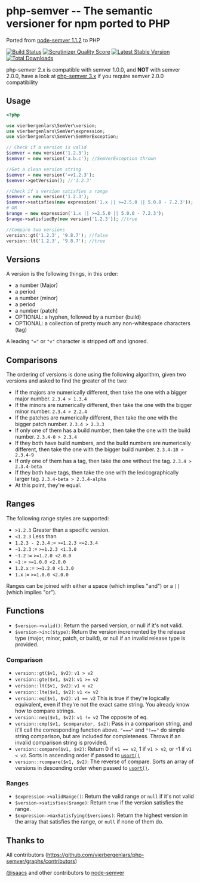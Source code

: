 # php-semver -- The semantic versioner for npm ported to PHP

Ported from [node-semver 1.1.2](https://github.com/isaacs/node-semver/tree/v1.1.2) to PHP

[![Build Status](https://secure.travis-ci.org/vierbergenlars/php-semver.png?branch=master)](http://travis-ci.org/vierbergenlars/php-semver)
[![Scrutinizer Quality Score](https://scrutinizer-ci.com/g/vierbergenlars/php-semver/badges/quality-score.png?s=89ff49019cde97e70228ae14d2dc08b727e72157)](https://scrutinizer-ci.com/g/vierbergenlars/php-semver/)
[![Latest Stable Version](https://poser.pugx.org/vierbergenlars/php-semver/v/stable.png)](https://packagist.org/packages/vierbergenlars/php-semver)
[![Total Downloads](https://poser.pugx.org/vierbergenlars/php-semver/downloads.png)](https://packagist.org/packages/vierbergenlars/php-semver)

php-semver 2.x is compatible with semver 1.0.0, and **NOT** with semver 2.0.0, have a look at [php-semver 3.x](https://github.com/vierbergenlars/php-semver/tree/master) if you require semver 2.0.0 compatibility

## Usage

```php
<?php

use vierbergenlars\SemVer\version;
use vierbergenlars\SemVer\expression;
use vierbergenlars\SemVer\SemVerException;

// Check if a version is valid
$semver = new version('1.2.3');
$semver = new version('a.b.c'); //SemVerException thrown

//Get a clean version string
$semver = new version('=v1.2.3');
$semver->getVersion(); //'1.2.3'

//Check if a version satisfies a range
$semver = new version('1.2.3');
$semver->satisfies(new expression('1.x || >=2.5.0 || 5.0.0 - 7.2.3')); //true
# OR
$range = new expression('1.x || >=2.5.0 || 5.0.0 - 7.2.3');
$range->satisfiedBy(new version('1.2.3')); //true

//Compare two versions
version::gt('1.2.3', '9.8.7'); //false
version::lt('1.2.3', '9.8.7'); //true
```

## Versions

A version is the following things, in this order:

* a number (Major)
* a period
* a number (minor)
* a period
* a number (patch)
* OPTIONAL: a hyphen, followed by a number (build)
* OPTIONAL: a collection of pretty much any non-whitespace characters
  (tag)

A leading `"="` or `"v"` character is stripped off and ignored.

## Comparisons

The ordering of versions is done using the following algorithm, given
two versions and asked to find the greater of the two:

* If the majors are numerically different, then take the one
  with a bigger major number. `2.3.4 > 1.3.4`
* If the minors are numerically different, then take the one
  with the bigger minor number. `2.3.4 > 2.2.4`
* If the patches are numerically different, then take the one with the
  bigger patch number. `2.3.4 > 2.3.3`
* If only one of them has a build number, then take the one with the
  build number.  `2.3.4-0 > 2.3.4`
* If they both have build numbers, and the build numbers are numerically
  different, then take the one with the bigger build number.
  `2.3.4-10 > 2.3.4-9`
* If only one of them has a tag, then take the one without the tag.
  `2.3.4 > 2.3.4-beta`
* If they both have tags, then take the one with the lexicographically
  larger tag.  `2.3.4-beta > 2.3.4-alpha`
* At this point, they're equal.

## Ranges

The following range styles are supported:

* `>1.2.3` Greater than a specific version.
* `<1.2.3` Less than
* `1.2.3 - 2.3.4` := `>=1.2.3 <=2.3.4`
* `~1.2.3` := `>=1.2.3 <1.3.0`
* `~1.2` := `>=1.2.0 <2.0.0`
* `~1` := `>=1.0.0 <2.0.0`
* `1.2.x` := `>=1.2.0 <1.3.0`
* `1.x` := `>=1.0.0 <2.0.0`

Ranges can be joined with either a space (which implies "and") or a
`||` (which implies "or").

## Functions

* `$version->valid()`: Return the parsed version, or null if it's not valid.
* `$version->inc($type)`: Return the version incremented by the release type
  (major, minor, patch, or build), or null if an invalid release type is provided.

### Comparison

* `version::gt($v1, $v2)`: `v1 > v2`
* `version::gte($v1, $v2)`: `v1 >= v2`
* `version::lt($v1, $v2)`: `v1 < v2`
* `version::lte($v1, $v2)`: `v1 <= v2`
* `version::eq($v1, $v2)`: `v1 == v2` This is true if they're logically equivalent,
  even if they're not the exact same string.  You already know how to
  compare strings.
* `version::neq($v1, $v2)`: `v1 != v2` The opposite of eq.
* `version::cmp($v1, $comparator, $v2)`: Pass in a comparison string, and it'll call
  the corresponding function above.  `"==="` and `"!=="` do simple
  string comparison, but are included for completeness.  Throws if an
  invalid comparison string is provided.
* `version::compare($v1, $v2)`: Return 0 if `v1 == v2`, 1 if `v1 > v2`, or -1 if
  `v1 < v2`.  Sorts in ascending order if passed to [`usort()`](http://php.net/manual/en/function.usort.php)
* `version::rcompare($v1, $v2)`: The reverse of compare.  Sorts an array of versions
  in descending order when passed to [`usort()`](http://php.net/manual/en/function.usort.php).


### Ranges

* `$expression->validRange()`: Return the valid range or `null` if it's not valid
* `$version->satisfies($range)`: Return `true` if the version satisfies the range.
* `$expression->maxSatisfying($versions)`: Return the highest version in the array
  that satisfies the range, or `null` if none of them do.

## Thanks to

All contributors (https://github.com/vierbergenlars/php-semver/graphs/contributors)

[@isaacs](https://github.com/isaacs) and other contributors to [node-semver](https://github.com/isaacs/node-semver)
